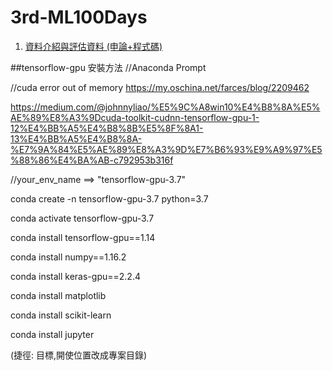 # 3rd-ML100Days


1. [資料介紹與評估資料 (申論+程式碼)](https://github.com/escc1122/3rd-ML100Days/tree/master/D1)








##tensorflow-gpu 安裝方法
//Anaconda Prompt

//cuda error out of memory
https://my.oschina.net/farces/blog/2209462

https://medium.com/@johnnyliao/%E5%9C%A8win10%E4%B8%8A%E5%AE%89%E8%A3%9Dcuda-toolkit-cudnn-tensorflow-gpu-1-12%E4%BB%A5%E4%B8%8B%E5%8F%8A1-13%E4%BB%A5%E4%B8%8A-%E7%9A%84%E5%AE%89%E8%A3%9D%E7%B6%93%E9%A9%97%E5%88%86%E4%BA%AB-c792953b316f

//your_env_name ==> "tensorflow-gpu-3.7"

conda create -n tensorflow-gpu-3.7 python=3.7

conda activate tensorflow-gpu-3.7

conda install tensorflow-gpu==1.14

conda install numpy==1.16.2

conda install keras-gpu==2.2.4

conda install matplotlib

conda install scikit-learn

conda install jupyter

(捷徑: 目標,開使位置改成專案目錄)




